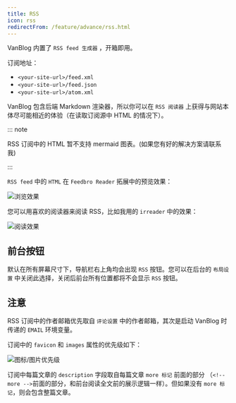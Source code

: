 ```yaml
---
title: RSS
icon: rss
redirectFrom: /feature/advance/rss.html
---
```


VanBlog 内置了 `RSS feed 生成器` ，开箱即用。

订阅地址：

- `<your-site-url>/feed.xml`
- `<your-site-url>/feed.json`
- `<your-site-url>/atom.xml`

VanBlog 包含后端 Markdown 渲染器，所以你可以在 `RSS 阅读器` 上获得与网站本体尽可能相近的体验（在读取订阅源中 HTML 的情况下）。

::: note

RSS 订阅中的 HTML 暂不支持 mermaid 图表。(如果您有好的解决方案请联系我)

:::

`RSS feed` 中的 `HTML` 在 `Feedbro Reader` 拓展中的预览效果：

![浏览效果](https://www.mereith.com/static/img/bf84404095bdcf8c4a186e0bb1e48429.clipboard-2022-09-04.png)

您可以用喜欢的阅读器来阅读 RSS，比如我用的 `irreader` 中的效果：

![阅读效果](https://www.mereith.com/static/img/4b1ab8a59a5b6f0d28eef449db64cbfa.clipboard-2022-09-04.png)

## 前台按钮

默认在所有屏幕尺寸下，导航栏右上角均会出现 `RSS` 按钮。您可以在后台的 `布局设置` 中关闭此选择，关闭后前台所有位置都将不会显示 `RSS` 按钮。

## 注意

RSS 订阅中的作者邮箱优先取自 `评论设置` 中的作者邮箱，其次是启动 VanBlog 时传递的 `EMAIL` 环境变量。

订阅中的 `favicon` 和 `images` 属性的优先级如下：

![图标/图片优先级](https://www.mereith.com/static/img/27f6636bfe5a53cf51544ab8affd6961.clipboard-2022-09-04.png)

订阅中每篇文章的 `description` 字段取自每篇文章 `more 标记` 前面的部分 （`<!-- more -->`前面的部分，和前台阅读全文前的展示逻辑一样）。但如果没有 `more 标记`，则会包含整篇文章。
